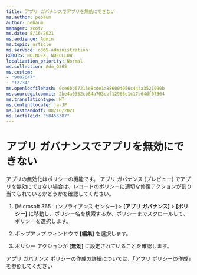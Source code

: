 ```yaml
---
title: アプリ ガバナンスでアプリを無効にできない
ms.author: pebaum
author: pebaum
manager: scotv
ms.date: 8/16/2021
ms.audience: Admin
ms.topic: article
ms.service: o365-administration
ROBOTS: NOINDEX, NOFOLLOW
localization_priority: Normal
ms.collection: Adm_O365
ms.custom:
- "9007647"
- "12734"
ms.openlocfilehash: 0ce6bb67215e8cde1a886004056c444a3521090b
ms.sourcegitcommit: 2be4a0352cb84a703ebf12966e1c17b64df07364
ms.translationtype: HT
ms.contentlocale: ja-JP
ms.lasthandoff: 08/16/2021
ms.locfileid: "58455387"
---
```

# <a name="unable-to-disable-an-app-in-app-governance"></a>アプリ ガバナンスでアプリを無効にできない

アプリの無効化はポリシーの機能です。 アプリ ガバナンス (プレビュー) でアプリを無効にできない場合は、レコードのポリシーに適切な修復アクションが割り当てられているかどうかを確認してください。 

1. [Microsoft 365 コンプライアンス センター] > **[アプリ ガバナンス]** > **[ポリシー]** に移動し、ポリシー名を検索するか、ポリシーまでスクロールして、ポリシーを選択します。

1. ポップアップ ウィンドウで **[編集]** を選択します。

1. ポリシー アクションが **[無効]** に設定されていることを確認します。

アプリ ガバナンス ポリシーの作成の詳細については、「[アプリ ポリシーの作成](https://docs.microsoft.com/microsoft-365/compliance/app-governance-app-policies-create)」を参照してください